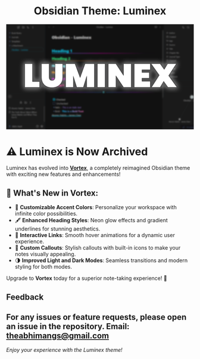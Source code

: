 <h1 align="center">Obsidian Theme: Luminex</h1>


![Luminex Cover Image](assets/cover-obsidian.png)



# ⚠️ Luminex is Now Archived  

Luminex has evolved into **[Vortex](https://github.com/abhimangs/obsidian-vortex)**, a completely reimagined Obsidian theme with exciting new features and enhancements!  

## 🚀 What's New in Vortex:  
- 🎨 **Customizable Accent Colors**: Personalize your workspace with infinite color possibilities.  
- 🖋️ **Enhanced Heading Styles**: Neon glow effects and gradient underlines for stunning aesthetics.  
- 🔗 **Interactive Links**: Smooth hover animations for a dynamic user experience.  
- 💬 **Custom Callouts**: Stylish callouts with built-in icons to make your notes visually appealing.  
- 🌗 **Improved Light and Dark Modes**: Seamless transitions and modern styling for both modes.  

Upgrade to **Vortex** today for a superior note-taking experience! 🎉  





## Feedback

For any issues or feature requests, please open an issue in the repository.
Email: theabhimangs@gmail.com
---

*Enjoy your experience with the Luminex theme!*
